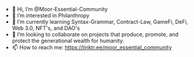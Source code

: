 - 👋 Hi, I’m @Moor-Essential-Community
- 👀 I’m interested in Philanthropy
- 🌱 I’m currently learning Syntax-Grammar, Contract-Law, GameFi, DeFi, Web 3.0, NFT's, and DAO's
- 💞️ I’m looking to collaborate on projects that produce, promote, and protect the generational wealth for humanity.
- 📫 How to reach me: https://linktr.ee/moor_essential_community 

<!---
Moor-Essential-Community/Moor-Essential-Community is a ✨ special ✨ repository because its `README.md` (this file) appears on your GitHub profile.
You can click the Preview link to take a look at your changes.
--->
